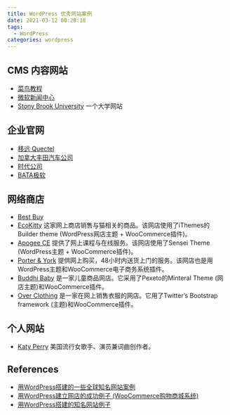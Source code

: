 ```yaml
---
title: WordPress 优秀网站案例
date: 2021-03-12 00:28:18
tags:
  - WordPress
categories: wordpress
---
```



## CMS 内容网站

- [菜鸟教程](https://www.runoob.com)
- [微软新闻中心](https://news.microsoft.com)
- [Stony Brook University](https://www.stonybrook.edu) 一个大学网站

## 企业官网

- [移远 Quectel](https://www.quectel.com)
- [加拿大丰田汽车公司](https://www.toyota.com.br)
- [时代公司](https://www.meredith.com)
- [BATA极软](https://www.bata.com)

## 网络商店

- [Best Buy](https://www.bestbuy.com)
- [EcoKitty](http://www.ecokitty.co.uk/)
  这家网上商店销售与猫相关的商品。该网店使用了iThemes的Builder theme (WordPress网店主题 + WooCommerce插件)。
- [Apogee CE](http://apogeece.com/)
  提供了网上课程与在线服务。该网店使用了Sensei Theme (WordPress主题 + WooCommerce插件)。
- [Porter & York](http://porterandyork.com/)
  提供网上购买，48小时内送货上门的服务。该网店也是用WordPress主题和WooCommerce电子商务系统插件。
- [Buddhi Baby](http://buddhibaby.ca/)
  是一家儿童商品网店。它采用了Pexeto的Minteral Theme (网店主题)和WooCommerce插件。
- [Over Clothing](https://overclothing.com/)
  是一家在网上销售衣服的网店。它用了Twitter’s Bootstrap framework (主题)和WooCommerce插件。

## 个人网站

- [Katy Perry](https://www.katyperry.com) 美国流行女歌手、演员兼词曲创作者。

## References

- [用WordPress搭建的一些全球知名网站案例](https://www.themepark.com.cn/ywordpressdjdyxqqzmwzal.html)
- [用WordPress建立网店的成功例子 (WooCommerce购物商城系统)](https://www.jiustore.com/woocommerce-examples/)
- [用WordPress搭建的知名网站例子](https://www.jiustore.com/wordpress-examples/)